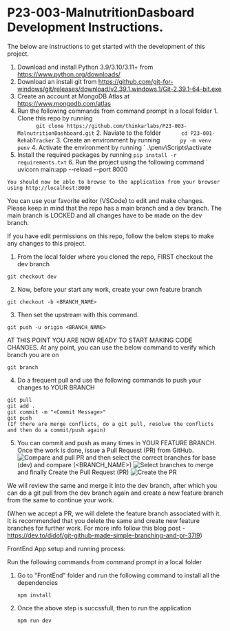 # P23-003-MalnutritionDasboard Development Instructions.

The below are instructions to get started with the development of this project.

1. Download and install Python 3.9/3.10/3.11+ from https://www.python.org/downloads/
2. Download an install git from https://github.com/git-for-windows/git/releases/download/v2.39.1.windows.1/Git-2.39.1-64-bit.exe
3. Create an account at MongoDB Atlas at https://www.mongodb.com/atlas
4. Run the following commands from command prompt in a local folder 1. Clone this repo by running  
    `       git clone https://github.com/thinkarlabs/P23-003-MalnutritionDashboard.git
   ` 2. Naviate to the folder
   `       cd P23-001-RehabTracker
   ` 3. Create an environment by running
   `       py -m venv penv
   ` 4. Activate the environment by running
   `     .\penv\Scripts\activate
 5. Install the required packages by running
   `
   pip install -r requirements.txt
   `   6. Run the project using the following command
   `
   uvicorn main:app --reload --port 8000
   ```
   You should now be able to browse to the application from your browser using http://localhost:8000
   ```

You can use your favorite editor (VSCode) to edit and make changes. Please keep in mind that the repo has a main branch and a dev branch. The main branch is LOCKED and all changes have to be made on the dev branch.

If you have edit permissions on this repo, follow the below steps to make any changes to this project.

1. From the local folder where you cloned the repo, FIRST checkout the dev branch

```
git checkout dev
```

2. Now, before your start any work, create your own feature branch

```
git checkout -b <BRANCH_NAME>
```

3. Then set the upstream with this command.

```
git push -u origin <BRANCH_NAME>
```

AT THIS POINT YOU ARE NOW READY TO START MAKING CODE CHANGES.
At any point, you can use the below command to verify which branch you are on

```
git branch
```

4. Do a frequent pull and use the following commands to push your changes to YOUR BRANCH

```
git pull
git add .
git commit -m "<Commit Message>"
git push
(If there are merge conflicts, do a git pull, resolve the conflicts and then do a commit/push again)
```

5. You can commit and push as many times in YOUR FEATURE BRANCH. Once the work is done, issue a Pull Request (PR) from GitHub.
   ![Compare and pull PR](https://dev-to-uploads.s3.amazonaws.com/i/i97c2qzckx9rmffobflk.PNG)
   and then select the correct branches for base (dev) and compare (<BRANCH_NAME>)
   ![Select branches to merge](https://dev-to-uploads.s3.amazonaws.com/i/ya30beoxs735gbmo9dt5.PNG)
   and finally Create the Pull Request (PR)
   ![Create the PR](https://dev-to-uploads.s3.amazonaws.com/i/4mmtry9zlsudzsoew2q8.PNG)

We will review the same and merge it into the dev branch, after which you can do a git pull from the dev branch again and create a new feature branch from the same to continue your work.

(When we accept a PR, we will delete the feature branch associated with it. It is recommended that you delete the same and create new feature branches for further work. For more info follow this blog post - https://dev.to/didof/git-github-made-simple-branching-and-pr-37l9)

FrontEnd App setup and running process:

Run the following commands from command prompt in a local folder

1. Go to "FrontEnd" folder and run the following command to install all the dependencies
   ```
   npm install
   ```
2. Once the above step is succssfull, then to run the application
   ```
   npm run dev
   ```
